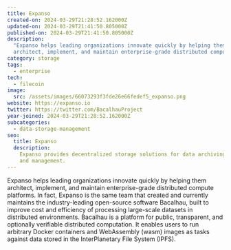 ```yaml
---
title: Expanso
created-on: 2024-03-29T21:28:52.162000Z
updated-on: 2024-03-29T21:41:50.805000Z
published-on: 2024-03-29T21:41:50.805000Z
description:
  "Expanso helps leading organizations innovate quickly by helping them
  architect, implement, and maintain enterprise-grade distributed compute platforms."
category: storage
tags:
  - enterprise
tech:
  - filecoin
image:
  src: /assets/images/66073293f3fde26e66fedef5_expanso.png
website: https://expanso.io
twitter: https://twitter.com/BacalhauProject
year-joined: 2024-03-29T21:28:52.162000Z
subcategories:
  - data-storage-management
seo:
  title: Expanso
  description:
    Expanso provides decentralized storage solutions for data archiving
    and management.
---
```


Expanso helps leading organizations innovate quickly by helping them architect, implement, and maintain enterprise-grade distributed compute platforms. In fact, Expanso is the same team that created and currently maintains the industry-leading open-source software Bacalhau, built to improve cost and efficiency of processing large-scale datasets in distributed environments. Bacalhau is a platform for public, transparent, and optionally verifiable distributed computation. It enables users to run arbitrary Docker containers and WebAssembly (wasm) images as tasks against data stored in the InterPlanetary File System (IPFS).

